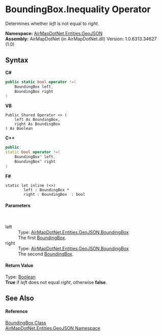 # BoundingBox.Inequality Operator 
 

Determines whether *left* is not equal to *right*.

**Namespace:**&nbsp;<a href="1d543ca6-8481-5d96-aca1-a1b2d108871c">AirMapDotNet.Entities.GeoJSON</a><br />**Assembly:**&nbsp;AirMapDotNet (in AirMapDotNet.dll) Version: 1.0.6313.34627 (1.0)

## Syntax

**C#**<br />
``` C#
public static bool operator !=(
	BoundingBox left,
	BoundingBox right
)
```

**VB**<br />
``` VB
Public Shared Operator <> ( 
	left As BoundingBox,
	right As BoundingBox
) As Boolean
```

**C++**<br />
``` C++
public:
static bool operator !=(
	BoundingBox^ left, 
	BoundingBox^ right
)
```

**F#**<br />
``` F#
static let inline (<>)
        left : BoundingBox * 
        right : BoundingBox  : bool
```


#### Parameters
&nbsp;<dl><dt>left</dt><dd>Type: <a href="20ac6f55-39e2-3a96-2d6d-ebf660bc398a">AirMapDotNet.Entities.GeoJSON.BoundingBox</a><br />The first <a href="20ac6f55-39e2-3a96-2d6d-ebf660bc398a">BoundingBox</a>.</dd><dt>right</dt><dd>Type: <a href="20ac6f55-39e2-3a96-2d6d-ebf660bc398a">AirMapDotNet.Entities.GeoJSON.BoundingBox</a><br />The second <a href="20ac6f55-39e2-3a96-2d6d-ebf660bc398a">BoundingBox</a>.</dd></dl>

#### Return Value
Type: <a href="http://msdn2.microsoft.com/en-us/library/a28wyd50" target="_blank">Boolean</a><br /><b>True</b> if *left* does not equal *right*, otherwise <b>false</b>.

## See Also


#### Reference
<a href="20ac6f55-39e2-3a96-2d6d-ebf660bc398a">BoundingBox Class</a><br /><a href="1d543ca6-8481-5d96-aca1-a1b2d108871c">AirMapDotNet.Entities.GeoJSON Namespace</a><br />